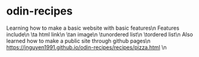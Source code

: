 # odin-recipes
Learning how to make a basic website with basic features\n
Features include\n
\ta html link\n
\tan image\n
\tunordered list\n
\tordered list\n
Also learned how to make a public site through github pages\n
https://jnguyen1991.github.io/odin-recipes/recipes/pizza.html \n



